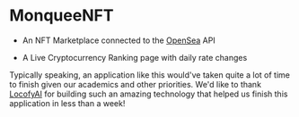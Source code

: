 # MonqueeNFT

- An NFT Marketplace connected to the [OpenSea](https://opensea.io) API

- A Live Cryptocurrency Ranking page with daily rate changes


Typically speaking, an application like this would've taken quite a lot of time to finish given our academics and other priorities.
We'd like to thank [LocofyAI](https://locofy.ai) for building such an amazing technology that helped us finish this application in less than a week!
